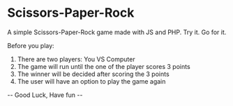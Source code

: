 # Scissors-Paper-Rock
A simple Scissors-Paper-Rock game made with JS and PHP. Try it. Go for it. 

Before you play: 
1. There are two players: You VS Computer
2. The game will run until the one of the player scores 3 points
3. The winner will be decided after scoring the 3 points
4. The user will have an option to play the game again

-- Good Luck, Have fun --
